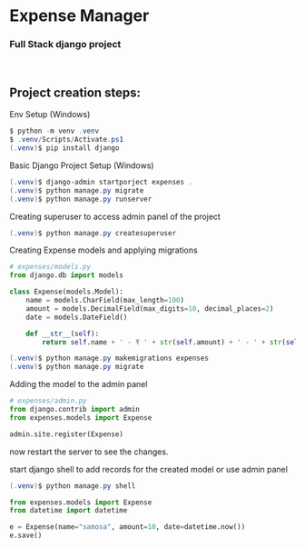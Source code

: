 # Expense Manager
### Full Stack django project

<br>

## Project creation steps:

Env Setup (Windows)
```Powershell
$ python -m venv .venv
$ .venv/Scripts/Activate.ps1
(.venv)$ pip install django
```

Basic Django Project Setup (Windows)
```Powershell
(.venv)$ django-admin startporject expenses .
(.venv)$ python manage.py migrate
(.venv)$ python manage.py runserver
```

Creating superuser to access admin panel of the project
```Powershell
(.venv)$ python manage.py createsuperuser
```

Creating Expense models and applying migrations
```python
# expenses/models.py
from django.db import models

class Expense(models.Model):
    name = models.CharField(max_length=100)
    amount = models.DecimalField(max_digits=10, decimal_places=2)
    date = models.DateField()

    def __str__(self):
        return self.name + ' - ₹ ' + str(self.amount) + ' - ' + str(self.date)
```

```Powershell
(.venv)$ python manage.py makemigrations expenses
(.venv)$ python manage.py migrate
```

Adding the model to the admin panel
```python
# expenses/admin.py
from django.contrib import admin
from expenses.models import Expense

admin.site.register(Expense)
```
now restart the server to see the changes.


start django shell to add records for the created model or use admin panel
```Powershell
(.venv)$ python manage.py shell
```

```python
from expenses.models import Expense
from datetime import datetime

e = Expense(name="samosa", amount=10, date=datetime.now())
e.save()
```